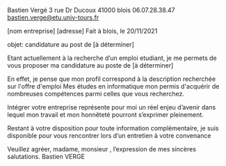 Bastien Vergé
3 rue Dr Ducoux
41000 blois
06.07.28.38.47
bastien.verge@etu.univ-tours.fr

[nom entreprise]
[adresse]
Fait à blois, le 20/11/2021

objet: candidature au post de [à déterminer]


Etant actuellement à la recherche d’un emploi etudiant, je me permets de vous proposer ma candidature au poste de [à déterminer]

En effet, je pense que mon profil correspond à la description recherchée sur l'offre d'emploi
Mes études en informatique mon permis d'acquérir de nombreuses compétences parmi celles que vous recherchez.

Intégrer votre entreprise représente pour moi un réel enjeu d’avenir dans lequel mon travail et mon honnêteté pourront s’exprimer pleinement.

Restant à votre disposition pour toute information complémentaire, je suis disponible pour vous rencontrer lors d’un entretien à votre convenance

Veuillez agréer, madame, monsieur , l’expression de mes sincères salutations.
Bastien VERGE